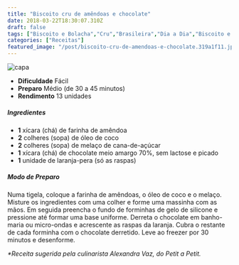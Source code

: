 ```yaml
---
title: "Biscoito cru de amêndoas e chocolate"
date: 2018-03-22T18:30:07.310Z
draft: false
tags: ["Biscoito e Bolacha","Cru","Brasileira","Dia a Dia","Biscoito e bolacha","Chocolate","Receitas","Receitas com chocolate","Receitas rápidas","Receitas sem glúten","Receitas simples e fáceis"]
categories: ["Receitas"]
featured_image: "/post/biscoito-cru-de-amendoas-e-chocolate.319a1f11.jpeg"
---
```


![capa](/post/biscoito-cru-de-amendoas-e-chocolate.319a1f11.jpeg)

*   **Dificuldade** Fácil
*   **Preparo** Médio (de 30 a 45 minutos)
*   **Rendimento** 13 unidades

##### Ingredientes

*   **1** xícara (chá) de farinha de amêndoa
*   **2** colheres (sopa) de óleo de coco
*   **2** colheres (sopa) de melaço de cana-de-açúcar
*   **1** xícara (chá) de chocolate meio amargo 70%, sem lactose e picado
*   **1** unidade de laranja-pera (só as raspas)

##### Modo de Preparo

Numa tigela, coloque a farinha de amêndoas, o óleo de coco e o melaço. Misture os ingredientes com uma colher e forme uma massinha com as mãos. Em seguida preencha o fundo de forminhas de gelo de silicone e pressione até formar uma base uniforme. Derreta o chocolate em banho-maria ou micro-ondas e acrescente as raspas da laranja. Cubra o restante de cada forminha com o chocolate derretido. Leve ao freezer por 30 minutos e desenforme.

_*Receita sugerida pela culinarista Alexandra Vaz, do Petit a Petit._
